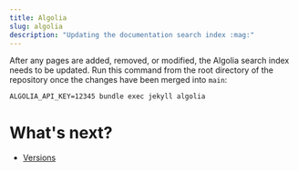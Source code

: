 ```yaml
---
title: Algolia
slug: algolia
description: "Updating the documentation search index :mag:"
---
```


After any pages are added, removed, or modified, the Algolia search index needs to be updated. Run this command from the root directory of the repository once the changes have been merged into `main`:

```
ALGOLIA_API_KEY=12345 bundle exec jekyll algolia
```

# What's next?

  * [Versions](versions.md)
